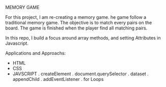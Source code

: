 MEMORY GAME

For this project, I am re-creating a memory game. he game follow a traditional memory game. The objective is to match every pairs on the board. The game is finished when the player find all matching pairs. 

In this repo, I build a focus around array methods, and setting Attributes in Javascript. 

Applications and Approachs:
- HTML
- CSS
- JAVSCRIPT
    . createElement
    . document.querySelector
    . dataset
    . appendChild
    . addEventListener
    . for Loops